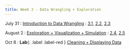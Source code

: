 ```yaml
---
title: Week 2 - Data Wrangling + Exploration
---
```


July 31
: [Introduction to Data Wrangling](#)
  : [3.1](#), [2.2](#), [2.3](#)

August 2
: [Exploration + Visualization + Simulation](#)
  : [2.4](#), [2.5](#)

Oct 8
: **Lab**{: .label .label-red } [Cleaning + Displaying Data](#)

